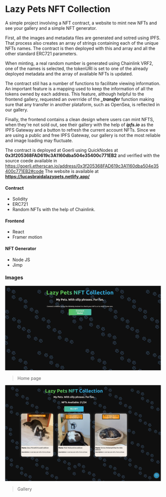 # Lazy Pets NFT Collection

A simple project involving a NFT contract, a website to mint new NFTs and see your gallery and a simple NFT generator.

First, all the images and metadata files are generated and sotred using IPFS. That process also creates an array of strings containing each of the unique NFTs names. The contract is then deployed with this and array and all the other standard ERC721 parameters.

When minting, a real random number is generated using Chainlink VRF2, one of the names is selected, the tokenURI is set to one of the already deployed metadata and the array of available NFTs is updated.

The contract stiil has a number of functions to facilitate viewing information. An important feature is a mapping used to keep the information of all the tokens owned by each address. This feature, although helpful to the frontend gallery, requested an overrride of the ***_transfer*** function making sure that any transfer in another plataform, such as OpenSea, is reflected in our gallery.

Finally, the frontend contains a clean design where users can mint NFTS, when they're not sold out, see their gallery with the help of ***ipfs.io*** as the IPFS Gateway and a button to refresh the current account NFTs. Since we are using a public and free IPFS Gateway, our gallery is not the most reliable and image loading may fluctuate.

The contract is deployed at Goerli using QuickNodes at **0x3f205368FAD619c3A1160dba504e35400c771EB2** and verified with the source coede available in https://goerli.etherscan.io/address/0x3f205368FAD619c3A1160dba504e35400c771EB2#code
The website is available at **https://lucasbraidalazypets.netlify.app/**



#### Contract
- Solidity
- ERC721
- Random NFTs with the help of Chainlink.


#### Frontend
- React
- Framer motion

#### NFT Generator
- Node JS
- Jimp


### Images

![](https://raw.githubusercontent.com/LucasBraida/PetsNFTs/main/frontend/LPNFT_connect_wallet.png)
> Home page

![](https://raw.githubusercontent.com/LucasBraida/PetsNFTs/main/frontend/LPNFT_gallery.png)

> Gallery

